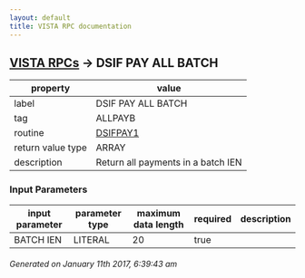 ```yaml
---
layout: default
title: VISTA RPC documentation
---
```




## [VISTA RPCs](TableOfContent.md) &#8594; DSIF PAY ALL BATCH 

 property | value 
--- | --- 
 label | DSIF PAY ALL BATCH
 tag | ALLPAYB
 routine | [DSIFPAY1](http://code.osehra.org/dox/Routine_DSIFPAY1_source.html)
 return value type | ARRAY
 description | Return all payments in a batch IEN

### Input Parameters

| input parameter | parameter type | maximum data length | required | description | 
| --- | --- | --- | --- | --- | 
| BATCH IEN | LITERAL | 20 | true |  | 




 ###### Generated on January 11th 2017, 6:39:43 am